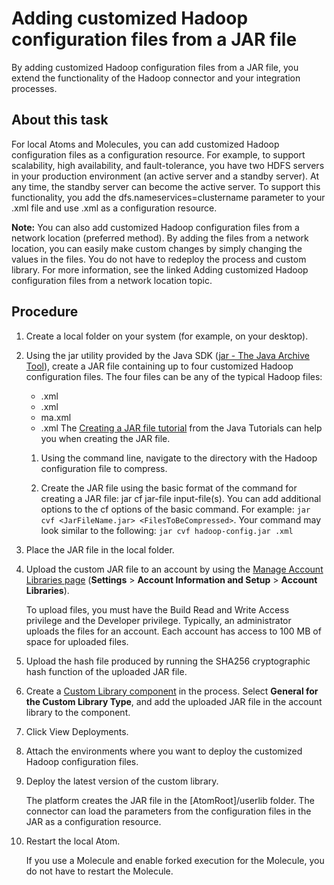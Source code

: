 # Adding customized Hadoop configuration files from a JAR file 

<head>
  <meta name="guidename" content="Integration"/>
  <meta name="context" content="GUID-7f6c091b-0f4b-4449-9c16-fb527809ab3e"/>
</head>


By adding customized Hadoop configuration files from a JAR file, you extend the functionality of the Hadoop connector and your integration processes.

## About this task


For local Atoms and Molecules, you can add customized Hadoop configuration files as a configuration resource. For example, to support scalability, high availability, and fault-tolerance, you have two HDFS servers in your production environment \(an active server and a standby server\). At any time, the standby server can become the active server. To support this functionality, you add the dfs.nameservices=clustername parameter to your .xml file and use .xml as a configuration resource.

**Note:** You can also add customized Hadoop configuration files from a network location \(preferred method\). By adding the files from a network location, you can easily make custom changes by simply changing the values in the files. You do not have to redeploy the process and custom library. For more information, see the linked Adding customized Hadoop configuration files from a network location topic.

## Procedure

1.  Create a local folder on your system \(for example, on your desktop\).

2.  Using the jar utility provided by the Java SDK \([jar - The Java Archive Tool](http://docs.oracle.com/javase/7/docs/technotes/tools/windows/jar.html)\), create a JAR file containing up to four customized Hadoop configuration files. The four files can be any of the typical Hadoop files:

    -   .xml
    -   .xml
    -   ma.xml
    -   .xml
    The [Creating a JAR file tutorial](https://docs.oracle.com/javase/tutorial/deployment/jar/build.html) from the Java Tutorials can help you when creating the JAR file.

    1.  Using the command line, navigate to the directory with the Hadoop configuration file to compress.

    2.  Create the JAR file using the basic format of the command for creating a JAR file: jar cf jar-file input-file\(s\). You can add additional options to the cf options of the basic command. For example: `jar cvf <JarFileName.jar> <FilesToBeCompressed>`. Your command may look similar to the following: `jar cvf hadoop-config.jar .xml`

3.  Place the JAR file in the local folder.

4.  Upload the custom JAR file to an account by using the [Manage Account Libraries page](../../Platform/r-atm-Account_Library_Management_edc37905-b4fe-4cae-8001-b62221adb872.md) \(**Settings** \> **Account Information and Setup** \> **Account Libraries**\).

    To upload files, you must have the Build Read and Write Access privilege and the Developer privilege. Typically, an administrator uploads the files for an account. Each account has access to 100 MB of space for uploaded files.



5.  Upload the hash file produced by running the SHA256 cryptographic hash function of the uploaded JAR file.

6.  Create a [Custom Library component](../Process%20building/c-atm-Custom_Library_components_8844439e-657e-43eb-ab44-27568c52abed.md) in the process. Select **General for the Custom Library Type**, and add the uploaded JAR file in the account library to the component.

7.  Click View Deployments.

8.  Attach the environments where you want to deploy the customized Hadoop configuration files.

9.  Deploy the latest version of the custom library.

    The platform creates the JAR file in the \[AtomRoot\]/userlib folder. The connector can load the parameters from the configuration files in the JAR as a configuration resource.

10. Restart the local Atom.

    If you use a Molecule and enable forked execution for the Molecule, you do not have to restart the Molecule.
